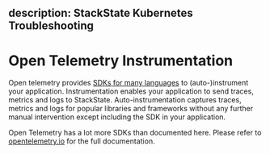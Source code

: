 description: StackState Kubernetes Troubleshooting
---

# Open Telemetry Instrumentation

Open telemetry provides [SDKs for many languages](https://opentelemetry.io/docs/languages/) to (auto-)instrument your application. Instrumentation enables your application to send traces, metrics and logs to StackState. Auto-instrumentation captures traces, metrics and logs for popular libraries and frameworks without any further manual intervention except including the SDK in your application.

Open Telemetry has a lot more SDKs than documented here. Please refer to [opentelemetry.io](https://opentelemetry.io/docs/languages/) for the full documentation.